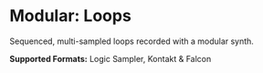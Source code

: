 # Modular: Loops
 
Sequenced, multi-sampled loops recorded with a modular synth.

**Supported Formats:** Logic Sampler, Kontakt & Falcon
